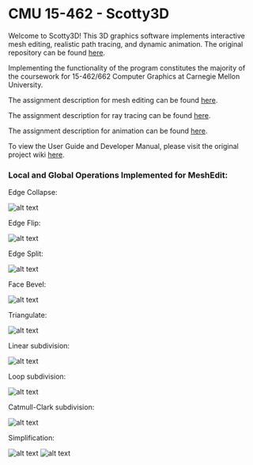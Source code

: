 # CMU 15-462 - Scotty3D

Welcome to Scotty3D! This 3D graphics software implements interactive mesh
editing, realistic path tracing, and dynamic animation. The original repository can be found [here](https://github.com/cmu462/Scotty3D).

Implementing the functionality of the program constitutes the majority of the coursework for
15-462/662 Computer Graphics at Carnegie Mellon University. 

The assignment description for mesh editing can be found [here](http://15462.courses.cs.cmu.edu/fall2019/article/11). 

The assignment description for ray tracing can be found [here](http://15462.courses.cs.cmu.edu/fall2019/article/17).

The assignment description for animation can be found [here](http://15462.courses.cs.cmu.edu/fall2019/article/23).

To view the User Guide and Developer Manual, please visit the original project wiki [here](https://github.com/cmu462/Scotty3D/wiki).

### Local and Global Operations Implemented for MeshEdit: ###
Edge Collapse:

![alt text](https://github.com/yymmaa0000/Scotty3D/blob/master/result/Meshedit/EdgeCollapse.gif)

Edge Flip:

![alt text](https://github.com/yymmaa0000/Scotty3D/blob/master/result/Meshedit/EdgeFlip.gif)

Edge Split:

![alt text](https://github.com/yymmaa0000/Scotty3D/blob/master/result/Meshedit/EdgeSplit.gif)

Face Bevel:

![alt text](https://github.com/yymmaa0000/Scotty3D/blob/master/result/Meshedit/FaceBevel.gif)

Triangulate:

![alt text](https://github.com/yymmaa0000/Scotty3D/blob/master/result/Meshedit/Triangulate.gif)

Linear subdivision:

![alt text](https://github.com/yymmaa0000/Scotty3D/blob/master/result/Meshedit/Linear_subdivision.gif)


Loop subdivision:

![alt text](https://github.com/yymmaa0000/Scotty3D/blob/master/result/Meshedit/Loop_subdivision.gif)

Catmull-Clark subdivision:

![alt text](https://github.com/yymmaa0000/Scotty3D/blob/master/result/Meshedit/Catmull-Clark_subdivision.gif)

Simplification:

![alt text](https://github.com/yymmaa0000/Scotty3D/blob/master/result/Meshedit/Simplification1.gif)
![alt text](https://github.com/yymmaa0000/Scotty3D/blob/master/result/Meshedit/Simplification2.gif)
